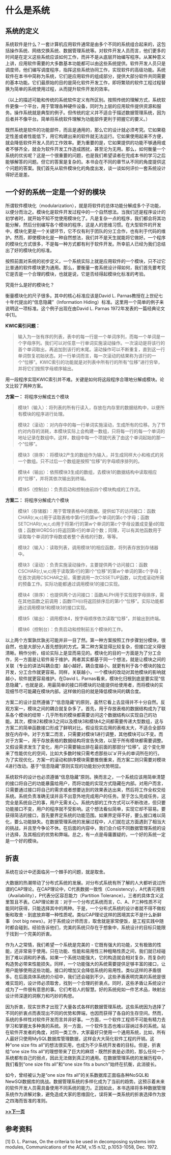 # 什么是系统

## 系统的定义

系统软件是什么？一套计算机应用软件通常是由多个不同的系统组合起来的，这包括操作系统、网络交换系统、数据管理系统等。对软件开发人员而言，他们更多的时间是在定义这些系统应该如何工作，而并不是从底层开始编写程序。从某种意义上讲，应用软件需要的大多数基本功能都可以由这些系统提供。软件开发人员只是调度师，他们编写调度程序，指挥这些系统协同工作，实现软件的高级功能。系统软件在本书中简称为系统，它们是应用软件的组成部分，提供大部分软件共同需要的基本功能。它们最原始的目的是简化软件开发工作，即将繁琐的软件工程过程替换为简单的系统使用过程，从而提升软件开发的效率。

（以上的描述可能和传统的系统软件定义有所区别。按照传统的理解方式，系统软件更像一个平台，用于管理各种硬件设备，同时为上层的应用软件提供资源和服务。操作系统就是典型的例子。但传统的定义并不适合于描述数据管理系统，因为后者并不像平台。简单将系统软件理解为功能部件更利于把握它的要义。）

既然系统是软件的功能部件，而且是通用的，那么它的设计就必须考究。它如果稳定性差或者性能低下，用它构建出来的软件就无法运行。它如果使用起来不方便，就会降低软件开发人员的工作效率。更为重要的是，它如果提供的功能不够通用或者不够齐全，就会为软件开发工作造成困扰，甚至沦为无用。那么，如何衡量一个系统的优劣呢？这是一个很重要的问题，也是我们希望读者在完成本书的学习之后能够解答的问题。但它的答案是复杂的。本书会在不同的章节从不同的角度提供这个问题的答案。我们首先从软件模块化的角度出发，谈一谈如何评价一套系统设计得好还是差。

## 一个好的系统一定是一个好的模块

所谓软件模块化（modularization），就是将软件的总体功能分解成多个子功能，以便分而治之。模块化是软件开发过程中的一个自然想法。当我们还是程序设计的初学者时，就开始不知不觉使用模块化了。凡是复杂一点的程序，我们都会将其功能分解，然后分别编写各个模块的程序，这是人的思维习惯。在大型软件的开发中，模块化更是一个关键环节，它不仅有利于团队的分工合作，也有利于代码的维护。然而，即使模块化是一种自然想法，我们并不是天生就能将它做好。一个程序的模块化方式很多，不是每一种方式都有利于软件开发。所幸前人已经为我们总结出了好的模块化的标准。

按照前面对系统的初步定义，一个系统实际上就是应用软件的一个模块，只不过它比普通的软件模块更为通用。那么，要衡量一套系统设计得如何，我们首先要考究它是否是一个合理的模块，也就是说，它是否经得起模块化标准的考验。

究竟什么是好的模块化？

衡量模块化的尺子很多。其中的核心标准应该是David L. Parnas教授在上世纪七十年代提出的“信息隐藏”（Information Hiding）标准。这里用一个简单的例子来说明这一项标准。这个例子出现在由David L. Parnas 1972年发表的一篇经典论文中[1]。

**KWIC索引问题：**
>输入为一张有序的列表，表中的每一行是一个单词序列，而每一个单词是一个字母序列。我们可以对任意一行单词实施滚动操作。一次滚动是将该行的首个单词取出，再追加到该行的末尾。滚动操作可以不断重复，直到这一行单词恢复初始状态。对一行单词而言，每一次滚动的结果称为该行的一个“位移”。KWIC索引的功能就是对列表中所有行的所有“位移”进行穷举，并将它们按照字母顺序输出。

用一段程序实现KWIC索引并不难。关键是如何将这段程序合理地分解成模块。论文比较了两种方案。

**方案一：** 将程序分解成五个模块

>模块1（输入）：将列表的所有行读入，存放在内存里的数据结构中，以便所有模块的程序进行处理。

>模块2（滚动）：对内存中的每一行单词实施滚动，生成所有的位移。为了节约对内存的消耗，本模块实际上会构建一数组，只将每一行的每一个单词的地址记录在数组中。这样，数组中每一个项就代表了由这个单词起始的那一个“位移”。

>模块3（排序）：将模块2产生的数组作为输入，并生成同样大小和格式的另一个数组。只不过后一个数组是按照“位移”的字母顺序排列的。

>模块4（输出）：依照模块3生成的数组，去模块1的数据结构中读取相应的“位移”，并将其依次输出到终端。

>模块5（控制台）：负责启动和控制由前四个模块构成的工作流。

**方案二：** 将程序分解成六个模块

>模块1（存储器）：用于管理表格中的数据。提供如下的访问接口：函数CHAR(r,w,c)用于读取表格中第r行的第w个单词的第c个字母；函数SETCHAR(r,w,c,d)用于将第r行的第w个单词的第c个字母设置成变量d的取值；函数WORDS(r)将返回第r行的单词个数；同理，可以有其他函数用于读取每个单词的字母数或者整个表格的行数，等等。

>模块2（输入）：读取列表，调用模块1的相应函数，将列表存放到存储器中。

>模块3（滚动）：负责实施滚动操作，主要提供两个访问接口：函数CSCHAR(r,l,w,c)用于读取第r行的第l个“位移”的第w个单词的第c个字母；在首次调用CSCHAR之前，需要调用一次CSSETUP函数，以完成滚动所需的预备工作。实际功能都通过调用模块1的接口实现。

>模块4（排序）：也提供两个访问接口：函数ALPH用于实现按字母排序，需在其他函数之前调用；函数ITH(i)将返回排序后的第i个“位移”。实际功能都通过调用模块1和模块3的接口实现。

>模块5（输出）：调用模块4，按字母顺序依次读取“位移”，并输出到终端。

>模块6（控制台）：负责启动和控制前五个模块的工作。

以上两个方案孰优孰劣可能并非一目了然。第一种方案按照工作步骤划分模块，很自然，也是大部分人首先想到的方式。第二种方案显得比较复杂，但接口定义得很清晰。稍作分析，结论实际上是显而易见的。模块化的目的一方面是为了分工合作，另一方面是让软件易于维护。两者其实都基于同一个想法，就是让模块之间的关联（专业的讲法叫耦合度）越小越好。耦合度越小，就更有利于各个模块的独立开发，分工合作就更容易。同样，关联越小，一个模块的改动对其他模块的影响就越小，软件就更容易维护。在David L. Parnas看来，模块化归根到底是要实现“信息隐藏”，也就是说，用最简单的接口将模块的功能提供给使用者，而将模块的实现细节尽可能藏在模块内部。这样做的目的就是降低模块间的耦合度。

方案二的设计显然遵循了“信息隐藏”的原则，虽然它看上去显得并不十分自然。反观方案一，模块之间的耦合就复杂多了。首先，用于存放表格的数据结构成为了联系各个模块的纽带 - 几乎所有的模块都需要访问这个数据结构以实现自己的功能。其次，模块2和模块3之间以及模块3和模块4之间都需要传递大型数组，这与方案二的简单函数接口形成了鲜明对比。假设现实应用的表格太大，不适合全部存放在内存中。对于方案二而言，只需要对模块1进行调整，其他模块可以不变。而对于方案一，用于存放表格的数据结构将宣告失效，以至于所有模块都需要调整。又假设需求发生了变化，用户只需要输出排在最前面的那部分“位移”。这个变化带来了性能优化的空间，比如大多数时候只需考虑那些以'a'开头的单词所在的行。为了实现优化，方案一的滚动和排序模块需要推倒重来，而方案二则只需要对模块4进行改动。基于“信息隐藏”原则实现的功能划分优势明显。

系统软件的设计也必须遵循“信息隐藏”原则。换而言之，一个系统应该用简单清楚的接口将自己的功能暴露给用户，而将功能的实现方式隐藏在内部。对用户而言，只需要通过接口将自己的需求或者想要达到的效果表达出来，然后将工作全权交给系统。系统负责准确无误并且不出意外地完成用户的任务。至于怎么完成任务，这完全是系统自己的事，用户无需关心。系统内部的工作方式可以不断改进，但只要功能接口不变，用户的程序就不受影响。这个想法看似简单，实现它却不容易。要获得简洁的接口，首先要界定系统的功能范围。如果界定得不好，要么接口难以简化，要么功能缺失。在数据管理系统的发展过程中，人们就在这方面遇到了相当大的挑战，并且至今争论不休。在后面的内容中，我们会介绍不同数据管理系统的设计选择，及其相应的优势和弊端。总之，有一点是毋庸置疑的，一个好的系统一定是一个好的模块。

## 折衷

系统在设计中还面临另一个棘手的问题，就是取舍。

大数据的热潮带动了分布式系统的发展。对分布式系统有所了解的人大都听说过所谓的CAP理论。在CAP理论中，C代表数据一致性（Consistency），A代表可用性（Availability），P代表分区容忍能力（Partition Tolerance）。三者的具体含义这里暂且不表。CAP理论断言：对于一个分布式系统而言，C、A、P三种性质不可能同时获得，只能选择其中的两种。于是，一个分布式系统的设计者就不得不做权衡和取舍 - 到底放弃哪一种性质呢。类似CAP理论这样的困境其实不是什么新鲜事（not big news）。对于系统设计师而言，取舍就是家常便饭，是工程实践中随时都会碰到。经验告诉他们，完美的系统只存在于想象中，系统设计的目标只能限于找到一个完美的折衷。

作为人之常情，我们希望一个系统是完美的 - 它既有强大的功能，又有极致的性能，还非常易于使用。只在功能、性能和易用性三种粗略性质之间，我们就已经碰到了难以调和的矛盾。如果一个系统功能强大，它的构造就会相对复杂，而复杂的构造势必带来性能损失。同样，一个功能强大的系统需要提供足够丰富的接口，让用户能够使用这些功能。接口的增加又会降低系统的易用性。类似这样的矛盾很多。在后面具体系统的介绍中，我们还会碰到不少。这些矛盾表明完美的系统是很难实现的，设计师必须取舍，找到一个合理的折衷点。同时，这些矛盾让系统设计成为了一件很有意思的事。它们考验人的智慧。好的系统宛如一件艺术品，映射出设计师深邃的洞察力和巧妙的构思。

因为折衷，现实世界才出现了大量各式各样的数据管理系统。这些系统因为选择了不同的折衷点而表现出不同的优势和弊端，也因而获得了各自的生存空间。然而，系统的多样性对软件开发而言并非好事。一方面，一个软件工程师不可能有精力去学习和掌握太多种类的系统。另一方面，一个软件生态也难以容纳过多的系统。站在软件开发者的角度，对同一类工作，大家最好只使用一个通用系统，比如，所有人最好只使用MySQL数据库管理数据，这样会大大简化软件工程的开销。这种“one size fits all”的想法很实用，也成为不少系统开发者的目标。但是，折衷给“one size fits all”的理想带来了巨大的麻烦 - 既然折衷是必须的，那么任何一个系统都有自己的弱点，因此无法做到真正的通用。在数据管理系统的发展历程中，我们看到“one size fits all”和“one size fits a bunch”始终在抗衡，此消彼长。

如今，曾经被认为是“one size fits all”的关系数据库正面临各种NoSQL和NewSQl数据库的挑战。数据管理系统的多样化成为了当前的趋势。这预示着未来的软件开发人员需具备使用不同系统的能力。正因如此，本书选择将多种数据管理系统作为讲解对象，避免造成大家的思维固化，误将某一类系统的折衷选择作为放之四海而皆准的准则。

[**>>下一页**](chapter1.2.md)

## 参考资料

[1] D. L. Parnas, On the criteria to be used in decomposing systems into modules, Communications of the ACM, v.15 n.12, p.1053-1058, Dec. 1972.



